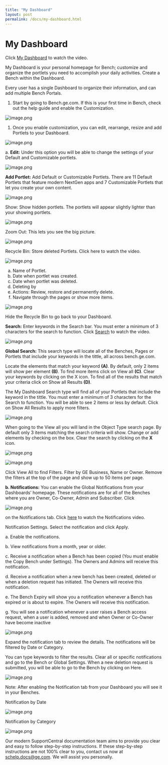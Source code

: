 ```yaml
---
title: "My Dashboard"
layout: post
permalink: /docs/my-dashboard.html
---
```

# My Dashboard
Click [My Dashboard](http://sc.ge.com/*BMyDashboard) to watch the video. 

My Dashboard is your personal homepage for Bench; customize and organize the portlets you need to accomplish your daily activities. Create a Bench within the Dashboard.

Every user has a single Dashboard to organize their information, and can add multiple Bench Portals.

1. Start by going to Bench.ge.com. 
If this is your first time in Bench, check out the help guide and enable the Customization.

![image.png](/gitlab-pages/assets/bench/1.png) 

1. Once you enable customization, you can edit, rearrange, resize and add Portlets to your Dashboard.

![image.png](/gitlab-pages/assets/bench/2.png) 

a. **Edit:** Under this option you will be able to change the settings of your Default and Customizable portlets. 

![image.png](/gitlab-pages/assets/bench/3.png) 

**Add Portlet:** Add Default or Customizable Portlets. There are 11 Default Portlets that feature modern NextGen apps and 7 Customizable Portlets that let you create your own content. 

![image.png](/gitlab-pages/assets/bench/4.png) 

Show: Show hidden portlets. The portlets will appear slightly lighter than your showing portlets.

![image.png](/gitlab-pages/assets/bench/5.png) 

Zoom Out: This lets you see the big picture. 

![image.png](/gitlab-pages/assets/bench/6.png) 

Recycle Bin: Store deleted Portlets. Click here to watch the video.

![image.png](/gitlab-pages/assets/bench/7.png) 

<ol type="a">
  <li>Name of Portlet. </li>
  <li>Date when portlet was created.</li>
  <li>Date when portlet was deleted. </li>
  <li>Deleting by</li>
  <li>Actions: Review, restore and permanently delete. </li>
  <li>Navigate through the pages or show more items. </li>
</ol>

![image.png](/gitlab-pages/assets/bench/8.png) 

Hide the Recycle Bin to go back to your Dashboard. 

**Search:** Enter keywords in the Search bar. You must enter a minimum of 3 characters for the search to function. Click [Search](http://sc.ge.com/*BenchSearch) to watch the video. 

![image.png](/gitlab-pages/assets/bench/9.png) 

**Global Search:** This search type will locate all of the Benches, Pages or Portlets that include your keywords in the tittle, all across bench.ge.com.

Locate the elements that match your keyword **(A)**. By default, only 2 items will show per element **(B)**. To find more items click on View all **(C)**. Clear your keywords by clicking on the X icon. 
To find all of the results that match your criteria click on Show all Results **(D)**. 

The My Dashboard Search type will find all of your Portlets that include the keyword in the tittle. You must enter a minimum of 3 characters for the Search to function. You will be able to see 2 items or less by default. Click on Show All Results to apply more filters. 

![image.png](/gitlab-pages/assets/bench/10.png) 

When going to the View all you will land in the Object Type search page. By default only 3 items matching the search criteria will show.  Change or add elements by checking on the box. Clear the search by clicking on the **X** icon.

![image.png](/gitlab-pages/assets/bench/11.png) 

![image.png](/gitlab-pages/assets/bench/12.png) 

Click View All to find Filters. Filter by GE Business, Name or Owner. 
Remove the filters at the top of the page and show up to 50 items per page. 

**b. Notifications:** You can enable the Global Notifications from your Dashboards’ homepage. These notifications are for all of the Benches where you are Owner, Co-Owner, Admin and Subscriber.  Click 

![image.png](/gitlab-pages/assets/bench/13.png) 

on the Notifications tab. Click [here](http://sc.ge.com/*BenchNotifications) to watch the Notifications video.

 Notification Settings. Select the notification and click Apply. 

a. Enable the notifications. 

b. View notifications from a month, year or older.

c. Receive a notification when a Bench has been copied (You must enable the Copy Bench under Settings). The Owners and Admins will receive this notification. 

d. Receive a notification when a new bench has been created, deleted or when a deletion request has initiated. The Owners will receive this notification.

e. The Bench Expiry will show you a notification whenever a Bench has expired or is about to expire. The Owners will receive this notification.

g. You will see a notification whenever a user raises a Bench access request, when a user is added, removed and when Owner or Co-Owner have become inactive

![image.png](/gitlab-pages/assets/bench/14.png) 

Expand the notification tab to review the details. 
The notifications will be filtered by Date or Category. 

You can type keywords to filter the results. 
Clear all or specific notifications and go to the Bench or Global Settings. 
 When a new deletion request is submitted, you will be able to go to the Bench by clicking on Here. 

![image.png](/gitlab-pages/assets/bench/15.png) 

Note: After enabling the Notification tab from your Dashboard you will see it in your Benches.

Notification by Date 					    

![image.png](/gitlab-pages/assets/bench/16.png) 

Notification by Category

![image.png](/gitlab-pages/assets/bench/17.png) 

Our modern SupportCentral documentation team aims to provide you clear and easy to follow step-by-step instructions. If these step-by-step instructions are not 100% clear to you, contact us now at schelp.docs@ge.com. We will assist you personally.
